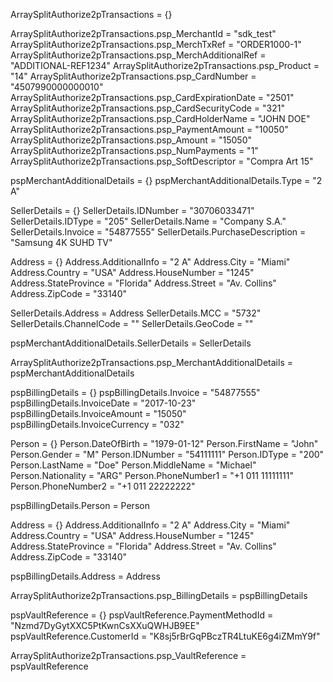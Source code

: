 ArraySplitAuthorize2pTransactions = {}

ArraySplitAuthorize2pTransactions.psp_MerchantId = "sdk_test"
ArraySplitAuthorize2pTransactions.psp_MerchTxRef = "ORDER1000-1"
ArraySplitAuthorize2pTransactions.psp_MerchAdditionalRef = "ADDITIONAL-REF1234"
ArraySplitAuthorize2pTransactions.psp_Product = "14"
ArraySplitAuthorize2pTransactions.psp_CardNumber = "4507990000000010"
ArraySplitAuthorize2pTransactions.psp_CardExpirationDate = "2501"
ArraySplitAuthorize2pTransactions.psp_CardSecurityCode = "321"
ArraySplitAuthorize2pTransactions.psp_CardHolderName = "JOHN DOE"
ArraySplitAuthorize2pTransactions.psp_PaymentAmount = "10050"
ArraySplitAuthorize2pTransactions.psp_Amount = "15050"
ArraySplitAuthorize2pTransactions.psp_NumPayments = "1"
ArraySplitAuthorize2pTransactions.psp_SoftDescriptor = "Compra Art 15"

pspMerchantAdditionalDetails = {}
pspMerchantAdditionalDetails.Type = "2 A"

SellerDetails = {}
SellerDetails.IDNumber = "30706033471"
SellerDetails.IDType = "205"
SellerDetails.Name = "Company S.A."
SellerDetails.Invoice = "54877555"
SellerDetails.PurchaseDescription = "Samsung 4K SUHD TV"

Address = {}
Address.AdditionalInfo = "2 A"
Address.City = "Miami"
Address.Country = "USA"
Address.HouseNumber = "1245"
Address.StateProvince = "Florida"
Address.Street = "Av. Collins"
Address.ZipCode = "33140"

SellerDetails.Address = Address
SellerDetails.MCC = "5732"
SellerDetails.ChannelCode = ""
SellerDetails.GeoCode = ""

pspMerchantAdditionalDetails.SellerDetails = SellerDetails

ArraySplitAuthorize2pTransactions.psp_MerchantAdditionalDetails = pspMerchantAdditionalDetails

pspBillingDetails = {}
pspBillingDetails.Invoice = "54877555"
pspBillingDetails.InvoiceDate = "2017-10-23"
pspBillingDetails.InvoiceAmount = "15050"
pspBillingDetails.InvoiceCurrency = "032"

Person = {}
Person.DateOfBirth = "1979-01-12"
Person.FirstName = "John"
Person.Gender = "M"
Person.IDNumber = "54111111"
Person.IDType = "200"
Person.LastName = "Doe"
Person.MiddleName = "Michael"
Person.Nationality = "ARG"
Person.PhoneNumber1 = "+1 011 11111111"
Person.PhoneNumber2 = "+1 011 22222222"

pspBillingDetails.Person = Person

Address = {}
Address.AdditionalInfo = "2 A"
Address.City = "Miami"
Address.Country = "USA"
Address.HouseNumber = "1245"
Address.StateProvince = "Florida"
Address.Street = "Av. Collins"
Address.ZipCode = "33140"

pspBillingDetails.Address = Address

ArraySplitAuthorize2pTransactions.psp_BillingDetails = pspBillingDetails

pspVaultReference = {}
pspVaultReference.PaymentMethodId = "Nzmd7DyGytXXC5PtKwnCsXXuQWHJB9EE"
pspVaultReference.CustomerId = "K8sj5rBrGqPBczTR4LtuKE6g4iZMmY9f"

ArraySplitAuthorize2pTransactions.psp_VaultReference = pspVaultReference
